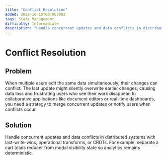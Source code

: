 ```yaml
---
title: "Conflict Resolution"
added: 2025-10-10T00:00:00Z
tags: State Management
difficulty: Intermediate
description: "Handle concurrent updates and data conflicts in distributed systems with last-write-wins, operational transforms, or CRDTs."
---
```

# Conflict Resolution

## Problem

When multiple users edit the same data simultaneously, their changes can conflict. The last update might silently overwrite earlier changes, causing data loss and frustrating users who see their work disappear. In collaborative applications like document editors or real-time dashboards, you need a strategy to merge concurrent updates or notify users when conflicts occur.

## Solution

Handle concurrent updates and data conflicts in distributed systems with last-write-wins, operational transforms, or CRDTs. For example, separate a cart totals reducer from modal visibility state so analytics remains deterministic.
